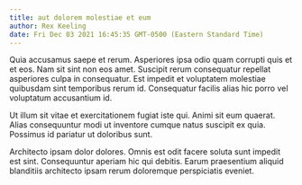 ```yaml
---
title: aut dolorem molestiae et eum
author: Rex Keeling
date: Fri Dec 03 2021 16:45:35 GMT-0500 (Eastern Standard Time)
---
```

Quia accusamus saepe et rerum. Asperiores ipsa odio quam corrupti quis et et eos. Nam sit sint non eos amet. Suscipit rerum consequatur repellat asperiores culpa in consequatur. Est impedit et voluptatem molestiae quibusdam sint temporibus rerum id. Consequatur facilis alias hic porro vel voluptatum accusantium id.

 Ut illum sit vitae et exercitationem fugiat iste qui. Animi sit eum quaerat. Alias consequuntur modi ut inventore cumque natus suscipit ex quia. Possimus id pariatur ut doloribus sunt.

 Architecto ipsam dolor dolores. Omnis est odit facere soluta sunt impedit est sint. Consequuntur aperiam hic qui debitis. Earum praesentium aliquid blanditiis architecto ipsam rerum doloremque perspiciatis eveniet.